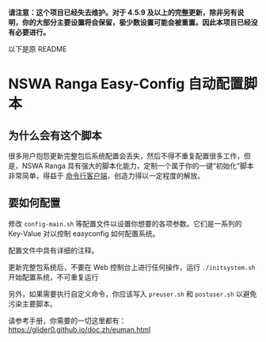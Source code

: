 **请注意：这个项目已经失去维护。对于 4.5.9 及以上的完整更新，除非另有说明，你的大部分主要设置将会保留，极少数设置可能会被重置。因此本项目已经没有必要进行。**

以下是原 README

# NSWA Ranga Easy-Config 自动配置脚本

## 为什么会有这个脚本

很多用户抱怨更新完整包后系统配置会丢失，然后不得不重复配置很多工作，但是，NSWA Ranga 具有强大的脚本化能力，定制一个属于你的一键“初始化”脚本非常简单，得益于 [命令行客户端](https://github.com/glider0/ranga-client/)，创造力得以一定程度的解放。

## 要如何配置

修改 `config-main.sh` 等配置文件以设置你想要的各项参数。它们是一系列的 Key-Value 对以控制 easyconfig 如何配置系统。

配置文件中具有详细的注释。

更新完整包系统后，不要在 Web 控制台上进行任何操作，运行 `./initsystem.sh` 开始配置系统，不可重复运行

另外，如果需要执行自定义命令，你应该写入 `preuser.sh` 和 `postuser.sh` 以避免污染主要脚本。

请参考手册，你需要的一切这里都有： https://glider0.github.io/doc.zh/euman.html
